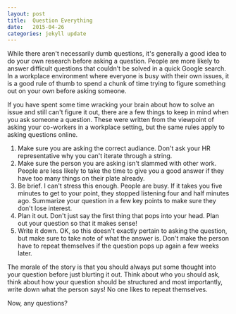 ```yaml
---
layout: post
title:  Question Everything
date:   2015-04-26
categories: jekyll update
---
```

While there aren't necessarily dumb questions, it's generally a good idea to do your own research before asking a question. People are more likely to answer difficult questions that couldn't be solved in a quick Google search. In a workplace environment where everyone is busy with their own issues, it is a good rule of thumb to spend a chunk of time trying to figure something out on your own before asking someone.

If you have spent some time wracking your brain about how to solve an issue and still can't figure it out, there are a few things to keep in mind when you ask someone a question. These were written from the viewpoint of asking your co-workers in a workplace setting, but the same rules apply to asking questions online.

1. Make sure you are asking the correct audiance. Don't ask your HR representative why you can't iterate through a string.
2. Make sure the person you are asking isn't slammed with other work. People are less likely to take the time to give you a good answer if they have too many things on their plate already.
3. Be brief. I can't stress this enough. People are busy. If it takes you five minutes to get to your point, they stopped listening four and half minutes ago. Summarize your question in a few key points to make sure they don't lose interest.
4. Plan it out. Don't just say the first thing that pops into your head. Plan out your question so that it makes sense!
5. Write it down. OK, so this doesn't exactly pertain to asking the question, but make sure to take note of what the answer is. Don't make the person have to repeat themselves if the question pops up again a few weeks later.

The morale of the story is that you should always put some thought into your question before just blurting it out. Think about who you should ask, think about how your question should be structured and most importantly, write down what the person says! No one likes to repeat themselves.

Now, any questions?